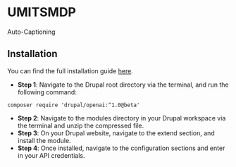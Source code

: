 # UMITSMDP

Auto-Captioning

## Installation

You can find the full installation guide [here](https://docs.google.com/document/d/1WQ6kuPxJwKT0QCmgmZpQoTQNcIn8FzIDwb7C7VXPPwM/edit).

- **Step 1**: Navigate to the Drupal root directory via the terminal, and run the following command:

```
composer require 'drupal/openai:^1.0@beta'
```

- **Step 2**: Navigate to the modules directory in your Drupal workspace via the terminal and unzip the compressed file.
- **Step 3**: On your Drupal website, navigate to the extend section, and install the module.
- **Step 4**: Once installed, navigate to the configuration sections and enter in your API credentials.
